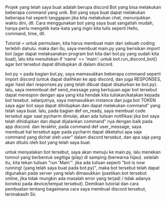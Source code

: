 Projek yang telah saya buat adalah berupa discord Bot yang bisa melakukan beberapa command yang unik. Bot yang saya buat dapat melakukan beberapa hal seperti tanggapan jika kita melakukan chat, menunjukkan waktu dini, dll. Cara menggunakan bot yang saya buat sangatlah mudah, hanya perlu mengetik kata-kata yang ingin kita tulis seperti Hello, command, time, dll.

Tutorial = untuk permulaan, kita harus membuat main dari sebuah coding terlebih dahulu. maka dari itu, saya membuat main.py yang berisikan import bot (agar dapat melaksanakan program bot kita dari bot.py yang sudah kita buat), lalu kita menuliskan if 'name' == 'main': untuk bot.run_discord_bot() agar bot tersebut dapat dihidupkan di dalam discord.

bot.py = pada bagian bot.py, saya memasukkan beberapa command seperti import discord (untuk dapat dialihkan ke app discord, dan juga RESPONSES, agar hasil dari responses.py yang telah dibuat dapat disalurkan ke bot.py). lalu, saya memmbuat def send_message yang bertujuan agar bot tersebut dapat merespon dengan apa yang kita hendak kita tuliskan/katakan kepada bot tesebut. selanjutnya, saya memasukkan instance dan juga bot TOKEN saya agar bot saya dapat dihidupkan dan dapat melakukan command" yang telah saya buat. lalu, pada bagian def on_ready, saya membuat code tersebut agar saat pycharm dimulai, akan ada tulisan notifikasi jika bot saya telah dihidupkan dan dapat dijalankan command" nya dengan baik pada app discord. dan terakhir, pada command def user_message, saya membuat hal tersebut agar pada pycharm dapat diketahui apa saja command yang dichat oleh user" dalam discord tersebut, dan apa saja yang akan ditulis oleh bot yang telah saya buat.

untuk menyalakan bot tersebut, saya akan menuju ke main.py, lalu menekan tomnol yang berbentuk segitiga (play) di samping (berwarna hijau). setelah itu, kita tekan tulisan "run 'Main'". jika ada tulisan seperti "bot is now running! (yang telah saya buat pada bot.py)", maka bot tersebut telah dapat digunakan pada server yang telah dimasukkan (pastikan bot tersebut online, jika tidak mungkin ada masalah error yang terjadi / tidak adanya koneksi pada device/tempat tersebut). Demikian tutorial dan cara pembuatan tentang bagaimana cara saya membuat discord tersebut, terimakasih Sir.

